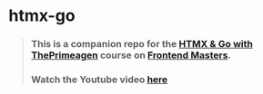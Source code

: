# htmx-go

> ### This is a companion repo for the [HTMX & Go with ThePrimeagen](https://frontendmasters.com/courses/htmx) course on [Frontend Masters](https://frontendmasters.com).
> ### Watch the Youtube video [here](https://www.youtube.com/watch?v=x7v6SNIgJpE)
